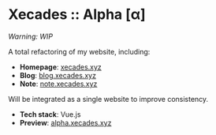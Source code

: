 # Xecades :: Alpha \[α\]

*Warning: WIP*

A total refactoring of my website, including:

 - **Homepage**: [xecades.xyz](https://xecades.xyz/)
 - **Blog**: [blog.xecades.xyz](https://blog.xecades.xyz/)
 - **Note**: [note.xecades.xyz](https://note.xecades.xyz/)

Will be integrated as a single website to improve consistency.

 - **Tech stack**: Vue.js
 - **Preview**: [alpha.xecades.xyz](https://alpha.xecades.xyz/)
